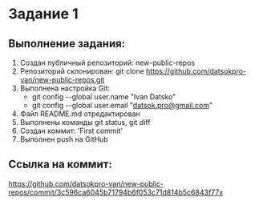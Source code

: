 # Задание 1

## Выполнение задания:

1. Создан публичный репозиторий: new-public-repos
2. Репозиторий склонирован: git clone https://github.com/datsokpro-van/new-public-repos.git
3. Выполнена настройка Git:
   - git config --global user.name "Ivan Datsko"
   - git config --global user.email "datsok.pro@gmail.com"
4. Файл README.md отредактирован
5. Выполнены команды git status, git diff
6. Создан коммит: 'First commit'
7. Выполнен push на GitHub

## Ссылка на коммит:
https://github.com/datsokpro-van/new-public-repos/commit/3c596ca6045b71794b6f053c71d814b5c6843f77x
